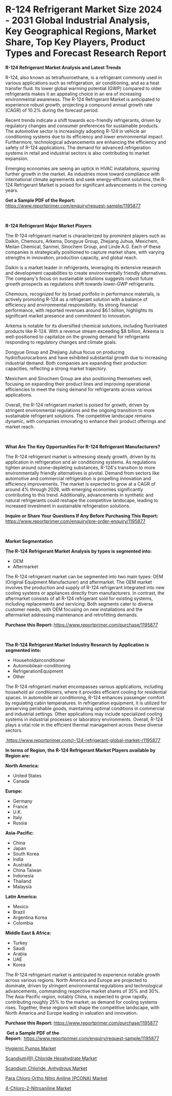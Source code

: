<p><h1>R-124 Refrigerant Market Size 2024 - 2031 Global Industrial Analysis, Key Geographical Regions, Market Share, Top Key Players, Product Types and Forecast Research Report</h1></p><p><strong>R-124 Refrigerant Market Analysis and Latest Trends</strong></p>
<p><p>R-124, also known as tetrafluoroethane, is a refrigerant commonly used in various applications such as refrigeration, air conditioning, and as a heat transfer fluid. Its lower global warming potential (GWP) compared to older refrigerants makes it an appealing choice in an era of increasing environmental awareness. The R-124 Refrigerant Market is anticipated to experience robust growth, projecting a compound annual growth rate (CAGR) of 10.2% during the forecast period.</p><p>Recent trends indicate a shift towards eco-friendly refrigerants, driven by regulatory changes and consumer preferences for sustainable products. The automotive sector is increasingly adopting R-124 in vehicle air conditioning systems due to its efficiency and lower environmental impact. Furthermore, technological advancements are enhancing the efficiency and safety of R-124 applications. The demand for advanced refrigeration systems in retail and industrial sectors is also contributing to market expansion.</p><p>Emerging economies are seeing an uptick in HVAC installations, spurring further growth in the market. As industries move toward compliance with international climate agreements and seek energy-efficient solutions, the R-124 Refrigerant Market is poised for significant advancements in the coming years.</p></p>
<p><strong>Get a Sample PDF of the Report:&nbsp;</strong> <a href="https://www.reportprimer.com/enquiry/request-sample/1195877">https://www.reportprimer.com/enquiry/request-sample/1195877</a></p>
<p>&nbsp;</p>
<p><strong>R-124 Refrigerant Major Market Players</strong></p>
<p><p>The R-124 refrigerant market is characterized by prominent players such as Daikin, Chemours, Arkema, Dongyue Group, Zhejiang Juhua, Mexichem, Meilan Chemical, Sanmei, Sinochem Group, and Linde A.G. Each of these companies is strategically positioned to capture market share, with varying strengths in innovation, production capacity, and global reach.</p><p>Daikin is a market leader in refrigerants, leveraging its extensive research and development capabilities to create environmentally friendly alternatives. The company's focus on sustainable solutions suggests robust future growth prospects as regulations shift towards lower-GWP refrigerants.</p><p>Chemours, recognized for its broad portfolio in performance materials, is actively promoting R-124 as a refrigerant solution with a balance of efficiency and environmental responsibility. Its strong financial performance, with reported revenues around $6.1 billion, highlights its significant market presence and commitment to innovation.</p><p>Arkema is notable for its diversified chemical solutions, including fluorinated products like R-124. With a revenue stream exceeding $8 billion, Arkema is well-positioned to capitalize on the growing demand for refrigerants responding to regulatory changes and climate goals.</p><p>Dongyue Group and Zhejiang Juhua focus on producing hydrofluorocarbons and have exhibited substantial growth due to increasing industrial demand. Both companies are expanding their production capacities, reflecting a strong market trajectory.</p><p>Mexichem and Sinochem Group are also positioning themselves well, focusing on expanding their product lines and improving operational efficiencies to meet the rising demand for refrigerants across various applications.</p><p>Overall, the R-124 refrigerant market is poised for growth, driven by stringent environmental regulations and the ongoing transition to more sustainable refrigerant solutions. The competitive landscape remains dynamic, with companies innovating to enhance their product offerings and market reach.</p></p>
<p>&nbsp;</p>
<p><strong>What Are The Key Opportunities For R-124 Refrigerant Manufacturers?</strong></p>
<p><p>The R-124 refrigerant market is witnessing steady growth, driven by its application in refrigeration and air conditioning systems. As regulations tighten around ozone-depleting substances, R-124's transition to more environmentally friendly alternatives is pivotal. Demand from sectors like automotive and commercial refrigeration is propelling innovation and efficiency improvements. The market is expected to grow at a CAGR of around 4% through 2028, with emerging economies significantly contributing to this trend. Additionally, advancements in synthetic and natural refrigerants could reshape the competitive landscape, leading to increased investment in sustainable refrigeration solutions.</p></p>
<p><strong>Inquire or Share Your Questions If Any Before Purchasing This Report:</strong> <a href="https://www.reportprimer.com/enquiry/pre-order-enquiry/1195877">https://www.reportprimer.com/enquiry/pre-order-enquiry/1195877</a></p>
<p>&nbsp;</p>
<p><strong>Market Segmentation</strong></p>
<p><strong>The R-124 Refrigerant Market Analysis by types is segmented into:</strong></p>
<p><ul><li>OEM</li><li>Aftermarket</li></ul></p>
<p><p>The R-124 refrigerant market can be segmented into two main types: OEM (Original Equipment Manufacturer) and aftermarket. The OEM market involves the production and supply of R-124 refrigerant integrated into new cooling systems or appliances directly from manufacturers. In contrast, the aftermarket consists of all R-124 refrigerant sold for existing systems, including replacements and servicing. Both segments cater to diverse customer needs, with OEM focusing on new installations and the aftermarket addressing maintenance and retrofitting demands.</p></p>
<p><strong>Purchase this Report:&nbsp;</strong><a href="https://www.reportprimer.com/purchase/1195877">https://www.reportprimer.com/purchase/1195877</a></p>
<p>&nbsp;</p>
<p><strong>The R-124 Refrigerant Market Industry Research by Application is segmented into:</strong></p>
<p><ul><li>Householdairconditioner</li><li>Automobileair-conditioning</li><li>RefrigerationEquipment</li><li>Other</li></ul></p>
<p><p>The R-124 refrigerant market encompasses various applications, including household air conditioners, where it provides efficient cooling for residential spaces. In automobile air conditioning, R-124 enhances passenger comfort by regulating cabin temperatures. In refrigeration equipment, it is utilized for preserving perishable goods, maintaining optimal conditions in commercial and industrial settings. Other applications may include specialized cooling systems in industrial processes or laboratory environments. Overall, R-124 plays a vital role in the efficient thermal management across these diverse sectors.</p></p>
<p><a href="https://www.reportprimer.com/r-124-refrigerant-global-market-r1195877">&nbsp;https://www.reportprimer.com/r-124-refrigerant-global-market-r1195877</a></p>
<p><strong>In terms of Region, the R-124 Refrigerant Market Players available by Region are:</strong></p>
<p>
    <p> <strong> North America: </strong>
        <ul>
            <li>United States</li>
            <li>Canada</li>
        </ul>
        </p> 
    <p> <strong> Europe: </strong>
        <ul>
            <li>Germany</li>
            <li>France</li>
            <li>U.K.</li>
            <li>Italy</li>
            <li>Russia</li>
        </ul>
        </p> 
    <p> <strong> Asia-Pacific: </strong>
        <ul>
            <li>China</li>
            <li>Japan</li>
            <li>South Korea</li>
            <li>India</li>
            <li>Australia</li>
            <li>China Taiwan</li>
            <li>Indonesia</li>
            <li>Thailand</li>
            <li>Malaysia</li>
        </ul>
        </p> 
    <p> <strong> Latin America: </strong>
        <ul>
            <li>Mexico</li>
            <li>Brazil</li>
            <li>Argentina Korea</li>
            <li>Colombia</li>
        </ul>
        </p> 
    <p> <strong> Middle East & Africa: </strong>
        <ul>
            <li>Turkey</li>
            <li>Saudi</li>
            <li>Arabia</li>
            <li>UAE</li>
            <li>Korea</li>
        </ul>
    </p>
    </p>
<p><p>The R-124 refrigerant market is anticipated to experience notable growth across various regions. North America and Europe are projected to dominate, driven by stringent environmental regulations and technological advancements, commanding respective market shares of 35% and 30%. The Asia-Pacific region, notably China, is expected to grow rapidly, contributing roughly 25% to the market, as demand for cooling systems rises. Together, these regions will shape the competitive landscape, with North America and Europe leading in valuation and innovation.</p></p>
<p><strong>Purchase this Report: </strong><a href="https://www.reportprimer.com/purchase/1195877">https://www.reportprimer.com/purchase/1195877</a></p>
<p>&nbsp;<strong>Get a Sample PDF of the Report:&nbsp;&nbsp;</strong><a href="https://www.reportprimer.com/enquiry/request-sample/1195877">https://www.reportprimer.com/enquiry/request-sample/1195877</a></p>
<p><strong></strong></p>
<p><p><a href="https://www.linkedin.com/pulse/hygienic-pumps-market-insights-product-type-application-dhmbe?trackingId=Phh2PodGQ%2BChWrryX58kFA%3D%3D">Hygienic Pumps Market</a></p><p><a href="https://medium.com/@hattietromp/scandium-iii-chloride-hexahydrate-market-forecast-global-market-trends-and-analysis-from-2024-to-5dd2e08ce041?postPublishedType=repub">Scandium(III) Chloride Hexahydrate Market</a></p><p><a href="https://medium.com/@hattietromp/global-scandium-chloride-anhydrous-market-focus-on-product-type-2n-3n-4n-5n-end-user-and-430db2ddd739?postPublishedType=repub">Scandium Chloride, Anhydrous Market</a></p><p><a href="https://issuu.com/reportprime-2/docs/para-chloro-ortho-nitro-aniline-pco_76f9c308376dc4">Para Chloro Ortho Nitro Aniline (PCONA) Market</a></p><p><a href="https://issuu.com/reportprime-2/docs/4-chloro-2-nitroaniline-market-size_89d8b089a4877e">4-Chloro-2-Nitroaniline Market</a></p></p>